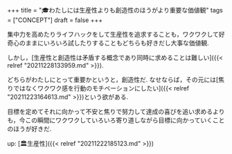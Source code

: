 +++
title = "🎓わたしには生産性よりも創造性のほうがより重要な価値観"
tags = ["CONCEPT"]
draft = false
+++

集中力を高めたりライフハックをして生産性を追求することも，ワクワクして好奇心のままにいろいろ試したりすることもどちらも好きだし大事な価値観.

しかし，[生産性と創造性は矛盾する概念であり同時に求めることは難しい]({{< relref "20211228133959.md" >}}).

どちらがわたしにとって重要かというと，創造性だ.
なせならば，その元には[焦りではなくワクワク感を行動のモチベーションにしたい]({{< relref "20211223164613.md" >}})という欲がある.

目標を定めてそれに向かって不安と焦りで努力して達成の喜びを追い求めるよりも，今この瞬間にワクワクしていろいろ寄り道しながら目標に向かっていくことのほうが好きだ.

up: [🏛生産性]({{< relref "20211222185123.md" >}})
